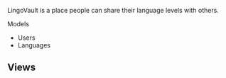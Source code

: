 LingoVault is a place people can share their language levels with others.

Models
- Users
- Languages 

Views
- 